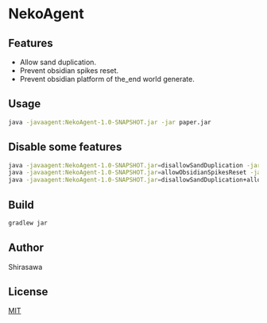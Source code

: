 # NekoAgent

## Features

- Allow sand duplication.
- Prevent obsidian spikes reset.
- Prevent obsidian platform of the_end world generate.

## Usage

```bash
java -javaagent:NekoAgent-1.0-SNAPSHOT.jar -jar paper.jar
```

## Disable some features

```bash
java -javaagent:NekoAgent-1.0-SNAPSHOT.jar=disallowSandDuplication -jar paper.jar
java -javaagent:NekoAgent-1.0-SNAPSHOT.jar=allowObsidianSpikesReset -jar paper.jar
java -javaagent:NekoAgent-1.0-SNAPSHOT.jar=disallowSandDuplication+allowEndPlatform -jar paper.jar
```

## Build

```bash
gradlew jar
```

## Author

Shirasawa

## License

[MIT](./LICENSE)
